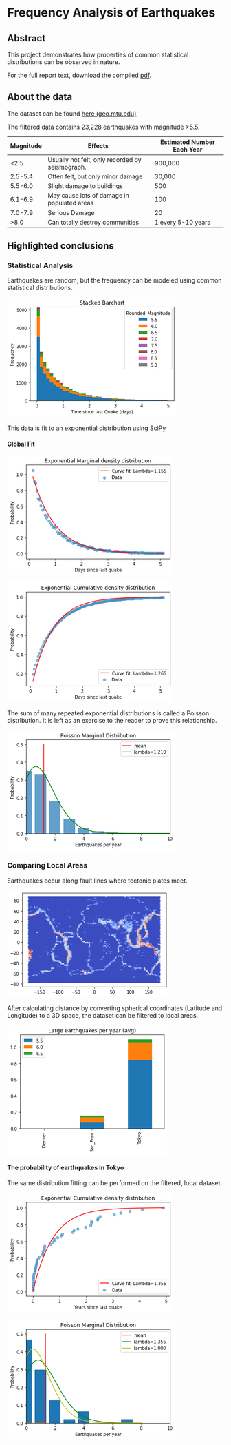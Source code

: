 # Frequency Analysis of Earthquakes

## Abstract

This project demonstrates how properties of common statistical distributions can be observed in nature.

For the full report text, download the compiled [pdf](Earthquake.pdf).

## About the data

The dataset can be found [here (geo.mtu.edu)](http://www.geo.mtu.edu/UPSeis/magnitude.html)

The filtered data contains 23,228 earthquakes with magnitude >5.5.

| Magnitude | Effects | Estimated Number Each Year |
|---|---|---|
| <2.5 | Usually not felt, only recorded by seismograph. | 900,000 |
| 2.5-5.4 | Often felt, but only minor damage | 30,000 |
|  5.5-6.0 | Slight damage to buildings | 500 |
|  6.1-6.9 | May cause lots of damage in populated areas | 100 |
|  7.0-7.9 | Serious Damage | 20 |
|  >8.0 | Can totally destroy communities | 1 every 5-10 years |

## Highlighted conclusions

### Statistical Analysis

Earthquakes are random, but the frequency can be modeled using common statistical distributions.

![Data Frequency](/Present/BarChart.png)

This data is fit to an exponential distribution using SciPy

#### Global Fit

![Exponential MDF](/Present/ExpMDF.png)

![Exponential CDF](/Present/ExpCDF.png)

The sum of many repeated exponential distributions is called a Poisson distribution. It is left as an exercise to the reader to prove this relationship.

![Poisson Distribution](/Present/Poisson.png)

### Comparing Local Areas

Earthquakes occur along fault lines where tectonic plates meet.

![Map of Locations](/Present/TectonicPlates.png)

After calculating distance by converting spherical coordinates (Latitude and Longitude) to a 3D space, the dataset can be filtered to local areas.

![City Comparison](/Present/CompareCity.png)

#### The probability of earthquakes in Tokyo

The same distribution fitting can be performed on the filtered, local dataset.

![Tokyo Exponential CDF](/Present/TokyoExpCDF.png)

![Tokyo Poisson Distribution](/Present/TokyoPoisson.png)
